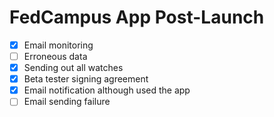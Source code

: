 <!-- slide -->
# FedCampus App Post-Launch

- [x] Email monitoring
- [ ] Erroneous data
- [x] Sending out all watches
- [x] Beta tester signing agreement
- [x] Email notification although used the app
- [ ] Email sending failure
